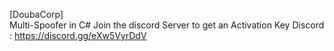 [DoubaCorp]   
Multi-Spoofer in C#
Join the discord Server to get an Activation Key
Discord : https://discord.gg/eXw5VyrDdV
